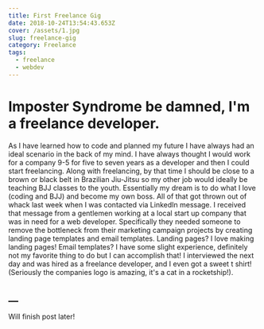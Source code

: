 ```yaml
---
title: First Freelance Gig
date: 2018-10-24T13:54:43.653Z
cover: /assets/1.jpg
slug: freelance-gig
category: Freelance
tags:
  - freelance
  - webdev
---
```

# Imposter Syndrome be damned, I'm a freelance developer.

As I have learned how to code and planned my future I have always had an ideal scenario in the back of my mind. I have always thought I would work for a company 9-5 for five to seven years as a developer and then I could start freelancing. Along with freelancing, by that time I should be close to a brown or black belt in Brazilian Jiu-Jitsu so my other job would ideally be teaching BJJ classes to the youth.  Essentially my dream is to do what I love (coding and BJJ) and become my own boss. All of that got thrown out of whack last week when I was contacted via LinkedIn message. I received that message from a gentlemen working at a local start up company that was in need for a web developer. Specifically they needed someone to remove the bottleneck from their marketing campaign projects by creating landing page templates and email templates. Landing pages? I love making landing pages! Email templates? I have some slight experience, definitely not my favorite thing to do but I can accomplish that! I interviewed the next day and was hired as a freelance developer, and I even got a sweet t shirt! (Seriously the companies logo is amazing, it's a cat in a rocketship!).

## __

Will finish post later!

